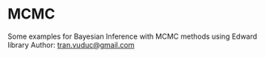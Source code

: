 # MCMC
Some examples for Bayesian Inference with MCMC methods using Edward library
Author: tran.vuduc@gmail.com


